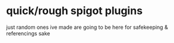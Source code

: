 # quick/rough spigot plugins
just random ones ive made are going to be here for safekeeping & referencings sake